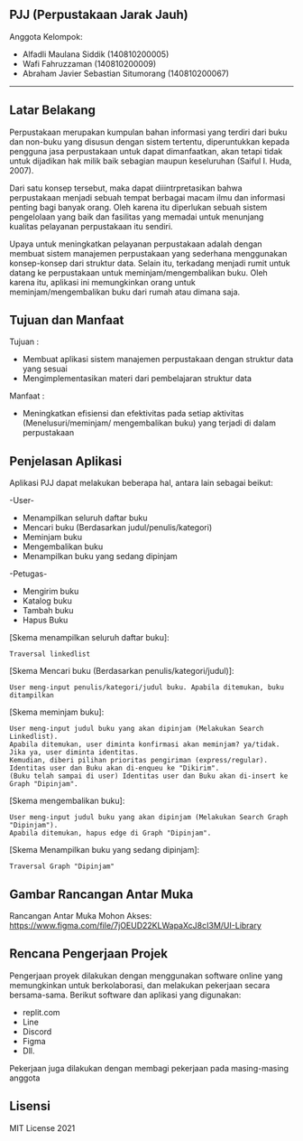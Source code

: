 ## PJJ (Perpustakaan Jarak Jauh)

Anggota Kelompok:
* Alfadli Maulana Siddik	            (140810200005)
* Wafi Fahruzzaman                      (140810200009)
* Abraham Javier Sebastian Situmorang   (140810200067)
---
## Latar Belakang
Perpustakaan merupakan kumpulan bahan informasi yang terdiri dari buku dan non-buku yang disusun dengan sistem tertentu, diperuntukkan kepada pengguna jasa perpustakaan untuk dapat dimanfaatkan, akan tetapi tidak untuk dijadikan hak milik baik sebagian maupun keseluruhan (Saiful I. Huda, 2007). 

Dari satu konsep tersebut, maka dapat diiintrpretasikan bahwa perpustakaan menjadi sebuah tempat berbagai macam ilmu dan informasi penting bagi banyak orang. Oleh karena itu diperlukan sebuah sistem pengelolaan yang baik dan fasilitas yang memadai untuk menunjang kualitas pelayanan perpustakaan itu sendiri.

Upaya untuk meningkatkan pelayanan perpustakaan adalah dengan membuat sistem manajemen perpustakaan yang sederhana menggunakan konsep-konsep dari struktur data. Selain itu, terkadang menjadi rumit untuk datang ke perpustakaan untuk meminjam/mengembalikan buku. Oleh karena itu, aplikasi ini memungkinkan orang untuk meminjam/mengembalikan buku dari rumah atau dimana saja.


## Tujuan dan Manfaat
Tujuan :
* Membuat aplikasi sistem manajemen perpustakaan dengan struktur data yang sesuai
* Mengimplementasikan materi dari pembelajaran struktur data

Manfaat :
* Meningkatkan efisiensi dan efektivitas pada setiap aktivitas (Menelusuri/meminjam/ mengembalikan buku) yang terjadi di dalam perpustakaan



## Penjelasan Aplikasi
Aplikasi PJJ dapat melakukan beberapa hal, antara lain sebagai beikut:

-User-
* Menampilkan seluruh daftar buku
* Mencari buku (Berdasarkan judul/penulis/kategori)
* Meminjam buku
* Mengembalikan buku
* Menampilkan buku yang sedang dipinjam

-Petugas-
* Mengirim buku 
* Katalog buku
* Tambah buku
* Hapus Buku

[Skema menampilkan seluruh daftar buku]:
```shell
Traversal linkedlist
```

[Skema Mencari buku (Berdasarkan penulis/kategori/judul)]:
```shell
User meng-input penulis/kategori/judul buku. Apabila ditemukan, buku ditampilkan
```

[Skema meminjam buku]:
```shell
User meng-input judul buku yang akan dipinjam (Melakukan Search Linkedlist). 
Apabila ditemukan, user diminta konfirmasi akan meminjam? ya/tidak. Jika ya, user diminta identitas. 
Kemudian, diberi pilihan prioritas pengiriman (express/regular). 
Identitas user dan Buku akan di-enqueu ke "Dikirim". 
(Buku telah sampai di user) Identitas user dan Buku akan di-insert ke Graph "Dipinjam".
```

[Skema mengembalikan buku]:
```shell
User meng-input judul buku yang akan dipinjam (Melakukan Search Graph "Dipinjam"). 
Apabila ditemukan, hapus edge di Graph "Dipinjam".
```

[Skema Menampilkan buku yang sedang dipinjam]:
```shell
Traversal Graph "Dipinjam"
```


## Gambar Rancangan Antar Muka
Rancangan Antar Muka Mohon Akses: 
https://www.figma.com/file/7jOEUD22KLWapaXcJ8cI3M/UI-Library


## Rencana Pengerjaan Projek
Pengerjaan proyek dilakukan dengan menggunakan software online yang memungkinkan untuk berkolaborasi, dan melakukan pekerjaan secara bersama-sama. Berikut software dan aplikasi yang digunakan:

* replit.com
* Line
* Discord
* Figma
* Dll.

Pekerjaan juga dilakukan dengan membagi pekerjaan pada masing-masing anggota


## Lisensi

MIT License 2021